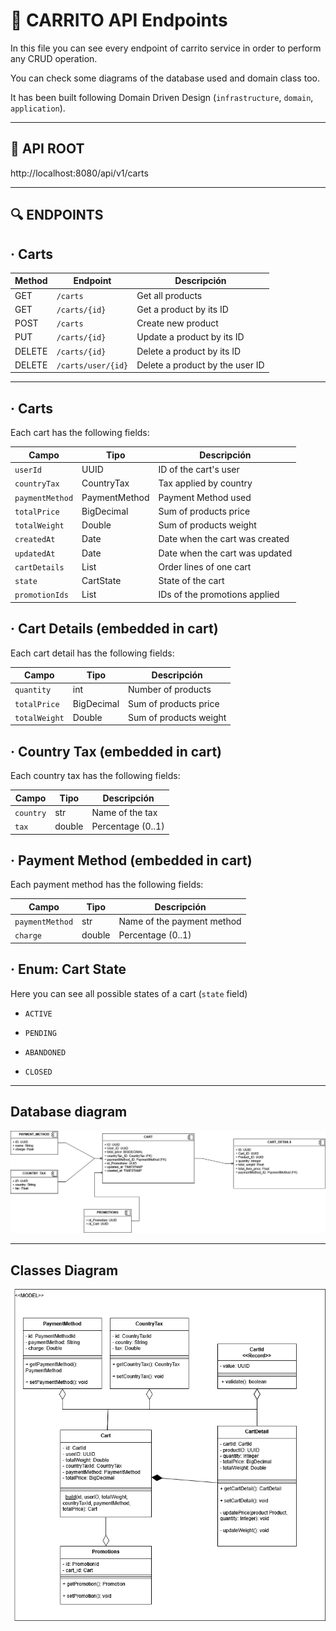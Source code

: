# 🛒 CARRITO API Endpoints

In this file you can see every endpoint of carrito service in order to perform any CRUD operation.

You can check some diagrams of the database used and domain class too.

It has been built following Domain Driven Design (`infrastructure`, `domain`, `application`).

---

## 🌱 API ROOT

http://localhost:8080/api/v1/carts


---

## 🔍 ENDPOINTS

## · Carts

| Method | Endpoint           | Descripción                     |
|--------|--------------------|---------------------------------|
| GET    | `/carts`           | Get all products                |
| GET    | `/carts/{id}`      | Get a product by its ID         |
| POST   | `/carts`           | Create new product              |
| PUT    | `/carts/{id}`      | Update a product by its ID      |
| DELETE | `/carts/{id}`      | Delete a product by its ID      |
| DELETE | `/carts/user/{id}` | Delete a product by the user ID |

---

## · Carts

Each cart has the following fields:

| Campo           | Tipo             | Descripción                    |
|-----------------|------------------|--------------------------------|
| `userId`        | UUID             | ID of the cart's user          |
| `countryTax`    | CountryTax       | Tax applied by country         |
| `paymentMethod` | PaymentMethod    | Payment Method used            |
| `totalPrice`    | BigDecimal       | Sum of products price          |
| `totalWeight`   | Double           | Sum of products weight         |
| `createdAt`     | Date             | Date when the cart was created |
| `updatedAt`     | Date             | Date when the cart was updated |
| `cartDetails`   | List<CartDetail> | Order lines of one cart        |
| `state`         | CartState        | State of the cart              |
| `promotionIds`  | List<UUID>       | IDs of the promotions applied  |

## · Cart Details (embedded in cart)

Each cart detail has the following fields:

| Campo         | Tipo       | Descripción            |
|---------------|------------|------------------------|
| `quantity`    | int        | Number of products     |
| `totalPrice`  | BigDecimal | Sum of products price  |
| `totalWeight` | Double     | Sum of products weight |


## · Country Tax (embedded in cart)

Each country tax has the following fields:

| Campo         | Tipo   | Descripción       |
|---------------|--------|-------------------|
| `country`     | str    | Name of the tax   |
| `tax`         | double | Percentage (0..1) |


## · Payment Method (embedded in cart)

Each payment method has the following fields:

| Campo           | Tipo   | Descripción                 |
|-----------------|--------|-----------------------------|
| `paymentMethod` | str    | Name of the payment method  |
| `charge`        | double | Percentage (0..1)           |



## · Enum: Cart State

Here you can see all possible states of a cart (`state` field)

- `ACTIVE`


- `PENDING`


- `ABANDONED`


- `CLOSED`

---



## Database diagram

![DB Diagram](./diagrams/CARRITO_DB_DIAGRAM.png)

---

## Classes Diagram

![CL Diagram](./diagrams/CART_UML.png)
